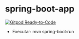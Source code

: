 # spring-boot-app

[![Gitpod Ready-to-Code](https://img.shields.io/badge/Gitpod-Ready--to--Code-blue?logo=gitpod)](https://gitpod.io/#https://github.com/lrsonnewend/spring-boot-app)

- Executar: mvn spring-boot:run